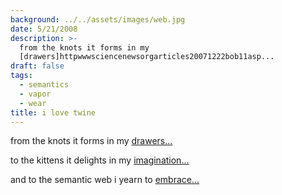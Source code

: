 ```yaml
---
background: ../../assets/images/web.jpg
date: 5/21/2008
description: >-
  from the knots it forms in my
  [drawers]httpwwwsciencenewsorgarticles20071222bob11asp...
draft: false
tags:
  - semantics
  - vapor
  - wear
title: i love twine
---
```


from the knots it forms in my [drawers...](http://www.sciencenews.org/articles/20071222/bob11.asp)

to the kittens it delights in my [imagination...](http://en.wikipedia.org/wiki/Twine)

and to the semantic web i yearn to [embrace...](http://www.twine.com/)
